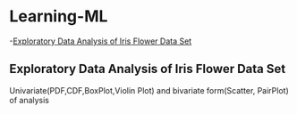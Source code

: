 # Learning-ML

-[Exploratory Data Analysis of Iris Flower Data Set](#heading)




<!-- toc -->

## Exploratory Data Analysis of Iris Flower Data Set
Univariate(PDF,CDF,BoxPlot,Violin Plot) and bivariate form(Scatter, PairPlot) of analysis
